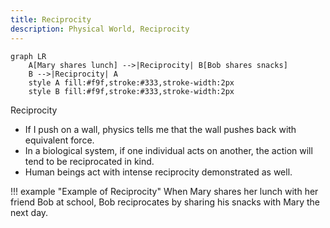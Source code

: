 ```yaml
---
title: Reciprocity
description: Physical World, Reciprocity
---
```


```mermaid
graph LR
    A[Mary shares lunch] -->|Reciprocity| B[Bob shares snacks]
    B -->|Reciprocity| A
    style A fill:#f9f,stroke:#333,stroke-width:2px
    style B fill:#f9f,stroke:#333,stroke-width:2px
```

Reciprocity 
- If I push on a wall, physics tells me that the wall pushes back with equivalent force. 
- In a biological system, if one individual acts on another, the action will tend to be reciprocated in kind. 
- Human beings act with intense reciprocity demonstrated as well.

!!! example "Example of Reciprocity"
    When Mary shares her lunch with her friend Bob at school, Bob reciprocates by sharing his snacks with Mary the next day.
